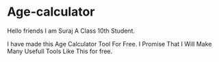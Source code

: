 # Age-calculator
Hello friends I am Suraj A Class 10th Student.
 
I have made this Age Calculator Tool For Free. 
I Promise That I Will Make Many Usefull Tools
Like This for free.
